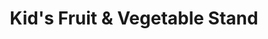 ---
title: "Kid's Fruit & Vegetable Stand"
url: /new-hartford/kids-fruit-and-vegetable-stand/
shop: greengrocer
---